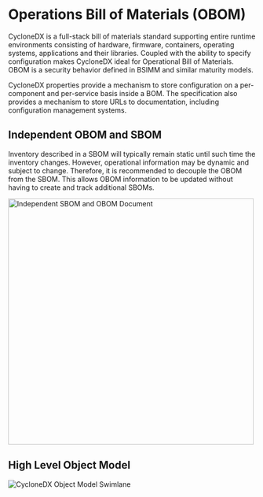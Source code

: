 # Operations Bill of Materials (OBOM)

CycloneDX is a full-stack bill of materials standard supporting entire runtime environments consisting of hardware, 
firmware, containers, operating systems, applications and their libraries. Coupled with the ability to specify 
configuration makes CycloneDX ideal for Operational Bill of Materials. OBOM is a security behavior defined in BSIMM and 
similar maturity models.

CycloneDX properties provide a mechanism to store configuration on a per-component and per-service basis inside a BOM. 
The specification also provides a mechanism to store URLs to documentation, including configuration management systems.

## Independent OBOM and SBOM
Inventory described in a SBOM will typically remain static until such time the inventory changes.
However, operational information may be dynamic and subject to change. Therefore, it is recommended to decouple
the OBOM from the SBOM. This allows OBOM information to be updated without having to create and track additional SBOMs.

<img src="https://cyclonedx.org/theme/assets/images/obom-sbom.svg" width="500" alt="Independent SBOM and OBOM Document">

## High Level Object Model
![CycloneDX Object Model Swimlane](https://cyclonedx.org/theme/assets/images/CycloneDX-Object-Model-Swimlane.svg)